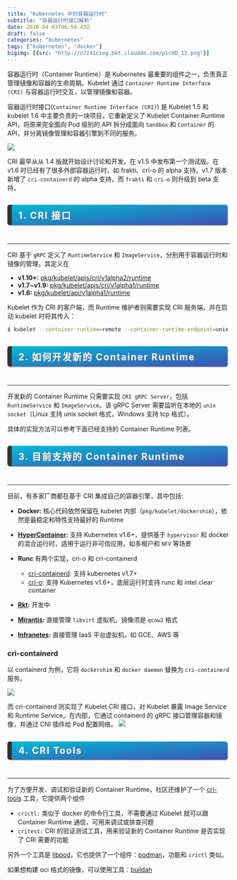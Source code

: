 ```yaml
---
title: "Kubernetes 中的容器运行时"
subtitle: "容器运行时接口解析"
date: 2018-04-03T06:50:43Z
draft: false
categories: "kubernetes"
tags: ["kubernetes", "docker"]
bigimg: [{src: "http://o7z41ciog.bkt.clouddn.com/picHD_12.png"}]
---
```


<!--more-->

容器运行时（Container Runtime）是 Kubernetes 最重要的组件之一，负责真正管理镜像和容器的生命周期。Kubelet 通过 `Container Runtime Interface (CRI)` 与容器运行时交互，以管理镜像和容器。

容器运行时接口(`Container Runtime Interface (CRI)`) 是 Kubelet 1.5 和 kubelet 1.6 中主要负责的一块项目，它重新定义了 Kubelet Container Runtime API，将原来完全面向 Pod 级别的 API 拆分成面向 `Sandbox` 和 `Container` 的 API，并分离镜像管理和容器引擎到不同的服务。

![](https://kubernetes.feisky.xyz/zh/plugins/images/cri.png)

CRI 最早从从 1.4 版就开始设计讨论和开发，在 v1.5 中发布第一个测试版。在 v1.6 时已经有了很多外部容器运行时，如 frakti、cri-o 的 alpha 支持。v1.7 版本新增了 `cri-containerd` 的 alpha 支持，而 `frakti` 和 `cri-o` 则升级到 beta 支持。

## <p id="h2">1. CRI 接口</p>

----

CRI 基于 `gRPC` 定义了 `RuntimeService` 和 `ImageService`，分别用于容器运行时和镜像的管理。其定义在

+ **v1.10+:** [pkg/kubelet/apis/cri/v1alpha2/runtime](https://github.com/kubernetes/kubernetes/blob/release-1.10/pkg/kubelet/apis/cri/runtime/v1alpha2)
+ **v1.7~v1.9:** [pkg/kubelet/apis/cri/v1alpha1/runtime](https://github.com/kubernetes/kubernetes/tree/release-1.9/pkg/kubelet/apis/cri/v1alpha1/runtime)
+ **v1.6:** [pkg/kubelet/api/v1alpha1/runtime](https://github.com/kubernetes/kubernetes/tree/release-1.6/pkg/kubelet/api/v1alpha1/runtime)

Kubelet 作为 CRI 的客户端，而 Runtime 维护者则需要实现 CRI 服务端，并在启动 kubelet 时将其传入：

```bash
$ kubelet --container-runtime=remote --container-runtime-endpoint=unix:///var/run/crio/crio.sock ..
```

## <p id="h2">2. 如何开发新的 Container Runtime</p>

----

开发新的 Container Runtime 只需要实现 `CRI gRPC Server`，包括 `RuntimeService` 和 `ImageService`。该 gRPC Server 需要监听在本地的 `unix socket`（Linux 支持 unix socket 格式，Windows 支持 tcp 格式）。

具体的实现方法可以参考下面已经支持的 Container Runtime 列表。

## <p id="h2">3. 目前支持的 Container Runtime</p>

----

目前，有多家厂商都在基于 CRI 集成自己的容器引擎，其中包括:

+ **Docker:** 核心代码依然保留在 kubelet 内部（`pkg/kubelet/dockershim`），依然是最稳定和特性支持最好的 Runtime

+ **[HyperContainer](https://github.com/kubernetes/frakti):** 支持 Kubernetes v1.6+，提供基于 `hypervisor` 和 docker 的混合运行时，适用于运行非可信应用，如多租户和 `NFV` 等场景

+ **Runc** 有两个实现，cri-o 和 cri-containerd
    + [cri-containerd](https://github.com/kubernetes-incubator/cri-containerd): 支持 kubernetes v1.7+
    + [cri-o](https://github.com/kubernetes-incubator/cri-o): 支持 Kubernetes v1.6+，底层运行时支持 runc 和 intel clear container

+ **[Rkt](https://github.com/kubernetes-incubator/rktlet):** 开发中

+ **[Mirantis](https://github.com/Mirantis/virtlet):** 直接管理 `libvirt` 虚拟机，镜像须是 `qcow2` 格式

+ **[Infranetes](https://github.com/apporbit/infranetes):** 直接管理 IaaS 平台虚拟机，如 GCE、AWS 等

### cri-containerd

以 containerd 为例，它将 `dockershim` 和 `docker daemon` 替换为 `cri-containerd` 服务。

![](https://kubernetes.feisky.xyz/zh/plugins/images/cri-containerd.png)

而 cri-containerd 则实现了 Kubelet CRI 接口，对 Kubelet 暴露 Image Service 和 Runtime Service。在内部，它通过 containerd 的 gRPC 接口管理容器和镜像，并通过 CNI 插件给 Pod 配置网络。
![](https://kubernetes.feisky.xyz/zh/plugins/images/containerd.png)

## <p id="h2">4. CRI Tools</p>

----

为了方便开发、调试和验证新的 Container Runtime，社区还维护了一个 [cri-tools](https://github.com/kubernetes-incubator/cri-tools) 工具，它提供两个组件

+ `crictl:` 类似于 docker 的命令行工具，不需要通过 Kubelet 就可以跟 Container Runtime 通信，可用来调试或排查问题
+ `critest:` CRI 的验证测试工具，用来验证新的 Container Runtime 是否实现了 CRI 需要的功能

另外一个工具是 [libpod](https://github.com/projectatomic/libpod)，它也提供了一个组件：[podman](https://github.com/projectatomic/libpod/blob/master/cmd/podman)，功能和 `crictl` 类似。

如果想构建 oci 格式的镜像，可以使用工具：[buildah](https://github.com/projectatomic/buildah)

<style>
#h2{
    margin-bottom:2em; 
    margin-right: 5px; 
    padding: 8px 15px; 
    letter-spacing: 2px; 
    background-image: linear-gradient(to right bottom, rgb(0, 188, 212), rgb(63, 81, 181)); 
    background-color: rgb(63, 81, 181); 
    color: rgb(255, 255, 255); 
    border-left: 10px solid rgb(51, 51, 51); 
    border-radius:5px; 
    text-shadow: rgb(102, 102, 102) 1px 1px 1px; 
    box-shadow: rgb(102, 102, 102) 1px 1px 2px;
}
#inline-yellow {
display:inline;
padding:.2em .6em .3em;
font-size:80%;
font-weight:bold;
line-height:1;
color:#fff;
text-align:center;
white-space:nowrap;
vertical-align:baseline;
border-radius:0;
background-color: #f0ad4e;
}
#inline-green {
display:inline;
padding:.2em .6em .3em;
font-size:80%;
font-weight:bold;
line-height:1;
color:#fff;
text-align:center;
white-space:nowrap;
vertical-align:baseline;
border-radius:0;
background-color: #5cb85c;
}
#inline-blue {
display:inline;
padding:.2em .6em .3em;
font-size:80%;
font-weight:bold;
line-height:1;
color:#fff;
text-align:center;
white-space:nowrap;
vertical-align:baseline;
border-radius:0;
background-color: #2780e3;
}
#inline-purple {
display:inline;
padding:.2em .6em .3em;
font-size:80%;
font-weight:bold;
line-height:1;
color:#fff;
text-align:center;
white-space:nowrap;
vertical-align:baseline;
border-radius:0;
background-color: #9954bb;
}
#div-border-left-red {
display: block;
padding: 10px;
margin: 10px 0;
border: 1px solid #ccc;
border-left-width: 5px;
border-radius: 3px;
border-left-color: #df3e3e;
}
#div-border-left-yellow {
display: block;
padding: 10px;
margin: 10px 0;
border: 1px solid #ccc;
border-left-width: 5px;
border-radius: 3px;
border-left-color: #f0ad4e;
}
#div-border-left-green {
display: block;
padding: 10px;
margin: 10px 0;
border: 1px solid #ccc;
border-left-width: 5px;
border-radius: 3px;
border-left-color: #5cb85c;
}
#div-border-left-blue {
display: block;
padding: 10px;
margin: 10px 0;
border: 1px solid #ccc;
border-left-width: 5px;
border-radius: 3px;
border-left-color: #2780e3;
}
#div-border-left-purple {
display: block;
padding: 10px;
margin: 10px 0;
border: 1px solid #ccc;
border-left-width: 5px;
border-radius: 3px;
border-left-color: #9954bb;
}
#div-border-right-red {
display: block;
padding: 10px;
margin: 10px 0;
border: 1px solid #ccc;
border-right-width: 5px;
border-radius: 3px;
border-right-color: #df3e3e;
}
#div-border-right-yellow {
display: block;
padding: 10px;
margin: 10px 0;
border: 1px solid #ccc;
border-right-width: 5px;
border-radius: 3px;
border-right-color: #f0ad4e;
}
#div-border-right-green {
display: block;
padding: 10px;
margin: 10px 0;
border: 1px solid #ccc;
border-right-width: 5px;
border-radius: 3px;
border-right-color: #5cb85c;
}
#div-border-right-blue {
display: block;
padding: 10px;
margin: 10px 0;
border: 1px solid #ccc;
border-right-width: 5px;
border-radius: 3px;
border-right-color: #2780e3;
}
#div-border-right-purple {
display: block;
padding: 10px;
margin: 10px 0;
border: 1px solid #ccc;
border-right-width: 5px;
border-radius: 3px;
border-right-color: #9954bb;
}
#div-border-top-red {
display: block;
padding: 10px;
margin: 10px 0;
border: 1px solid #ccc;
border-top-width: 5px;
border-radius: 3px;
border-top-color: #df3e3e;
}
#div-border-top-yellow {
display: block;
padding: 10px;
margin: 10px 0;
border: 1px solid #ccc;
border-top-width: 5px;
border-radius: 3px;
border-top-color: #f0ad4e;
}
#div-border-top-green {
display: block;
padding: 10px;
margin: 10px 0;
border: 1px solid #ccc;
border-top-width: 5px;
border-radius: 3px;
border-top-color: #5cb85c;
}
#div-border-top-blue {
display: block;
padding: 10px;
margin: 10px 0;
border: 1px solid #ccc;
border-top-width: 5px;
border-radius: 3px;
border-top-color: #2780e3;
}
#div-border-top-purple {
display: block;
padding: 10px;
margin: 10px 0;
border: 1px solid #ccc;
border-top-width: 5px;
border-radius: 3px;
border-top-color: #9954bb;
}
</style>
